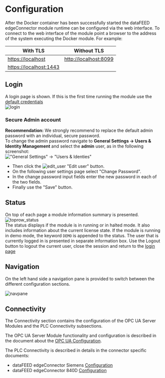 # Configuration

After the Docker container has been successfully started the dataFEED edgeConnector module runtime can be configured via the web interface. To connect to the web interface of the module point a browser to the address of the system executing the Docker module. For example:  

| With TLS | Without TLS |
| --- | --- |
| [https://localhost](https://localhost) | [http://localhost:8099](http://localhost:8099) |
| [https://localhost:1443](https://localhost:1443) | |

## Login
A login page is shown. If this is the first time running the module use the [default credentials](defaults.md)  
![login](../documentation_pics/login.png)

### Secure Admin account

**Recommendation:**
We strongly recommend to replace the default admin password with an individual, secure password.  
To change the admin password navigate to **General Settings -> Users & Identity Management** and select the **admin** user, as in the following screenshot:  
!["General Settings" -> "Users & Identies"](../documentation_pics/edit-admin1.png)
  - Then click the ![edit_user](../documentation_pics/edit_user.png) "Edit user" button.
  - On the following user settings page select "Change Password".
  - In the change password input fields enter the new password in each of the two fields.
  - Finally use the "Save" button.

## Status
On top of each page a module information summary is presented.  
![toprow_status](../documentation_pics/toprow_status.png)  
The status displays if the module is in running or in halted mode. It also includes information about the current license state. If the module is running in demo mode, the keyword `DEMO` is appended to the status.
The user that is currently logged in is presented in separate information box.
Use the Logout button to logout the current user, close the session and return to the [login page](#login)  

## Navigation
On the left hand side a navigation pane is provided to switch between the different configuration sections.  

![navpane](../documentation_pics/navpane.png)

## Connectivity

The Connectivity section contains the configuration of the OPC UA Server Modules and the PLC Connectivity subsections.

The OPC UA Server Module functionality and configuration is described in the document about the [OPC UA Configuration](../common/opcua.md).

The PLC Connectivity is described in details in the connector specific documents:

- dataFEED edgeConnector Siemens [Configuration](../edgeconnector-siemens/README.md#configuration)
- dataFEED edgeConnector 840D [Configuration](../edgeconnector-840d/README.md#configuration)
